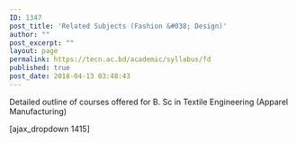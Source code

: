 ```yaml
---
ID: 1347
post_title: 'Related Subjects (Fashion &#038; Design)'
author: ""
post_excerpt: ""
layout: page
permalink: https://tecn.ac.bd/academic/syllabus/fd
published: true
post_date: 2018-04-13 03:48:43
---
```

Detailed outline of courses offered for B. Sc in Textile Engineering (Apparel Manufacturing)

[ajax_dropdown 1415]